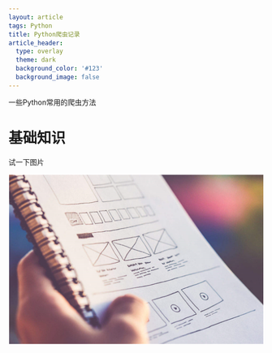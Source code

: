 ```yaml
---
layout: article
tags: Python
title: Python爬虫记录
article_header:
  type: overlay
  theme: dark
  background_color: '#123'
  background_image: false
---
```


一些Python常用的爬虫方法

<!--more-->

# 基础知识

试一下图片

<img class="image image--md" src="https://github.com/Chunar5354/Chunar5354.github.io/blob/master/_posts/images/11.png"/>
